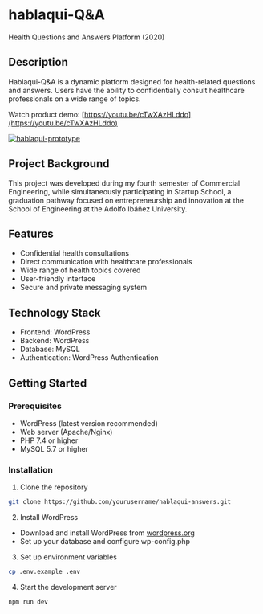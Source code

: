 # hablaqui-Q&A
Health Questions and Answers Platform (2020)

## Description
Hablaqui-Q&A is a dynamic platform designed for health-related questions and answers. Users have the ability to confidentially consult healthcare professionals on a wide range of topics.

Watch product demo: [https://youtu.be/cTwXAzHLddo](https://youtu.be/cTwXAzHLddo)

<a href="https://youtu.be/cTwXAzHLddo">
  <img src="https://github-production-user-asset-6210df.s3.amazonaws.com/52969662/281551901-8343f748-b214-46c8-8fc7-59056be2edc9.jpg" alt="hablaqui-prototype">
</a>

## Project Background
This project was developed during my fourth semester of Commercial Engineering, while simultaneously participating in Startup School, a graduation pathway focused on entrepreneurship and innovation at the School of Engineering at the Adolfo Ibáñez University.

## Features
- Confidential health consultations
- Direct communication with healthcare professionals
- Wide range of health topics covered
- User-friendly interface
- Secure and private messaging system

## Technology Stack
- Frontend: WordPress
- Backend: WordPress
- Database: MySQL
- Authentication: WordPress Authentication

## Getting Started

### Prerequisites
- WordPress (latest version recommended)
- Web server (Apache/Nginx)
- PHP 7.4 or higher
- MySQL 5.7 or higher

### Installation
1. Clone the repository
```bash
git clone https://github.com/yourusername/hablaqui-answers.git
```

2. Install WordPress
- Download and install WordPress from [wordpress.org](https://wordpress.org)
- Set up your database and configure wp-config.php

3. Set up environment variables
```bash
cp .env.example .env
```

4. Start the development server
```bash
npm run dev
```
